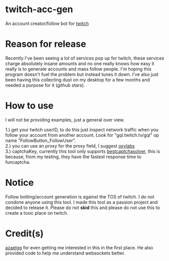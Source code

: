 # twitch-acc-gen
 An account creator/follow bot for [twitch](https://twitch.tv)
 
# Reason for release
Recently I've been seeing a lot of services pop up for twitch, these services charge absolutely insane amounts and no one really knows how easy it really is to generate accounts and mass follow people. I'm hoping this program doesn't fuel the problem but instead tunes it down. I've also just been having this collecting dust on my desktop for a few months and needed a purpose for it (github stars).

# How to use
I will not be providing examples, just a general over view.

1.) get your twitch userID, to do this just inspect network traffic when you follow your account from another account. Look for "gql.twitch.tv/gql" op name "FollowButton_FollowUser".\
2.) you can use an proxy for the proxy field, I suggest [oxylabs](https://oxylabs.io)\
3.) captchaKey, currently this tool only supports [bestcaptchasolver](https://bestcaptchasolver.com), this is because, from my testing, they have the fastest response time to funcaptcha.

# Notice
Follow botting/account generation is against the TOS of twitch. I do not condone anyone using this tool. I made this tool as a passion project and decided to release it. Please do not **skid** this and please do not use this to create a toxic place on twitch.

# Credit(s)
[azaelgg](https://github.com/azaelgg) for even getting me interested in this in the first place. He also provided code to help me understand websockets better.
